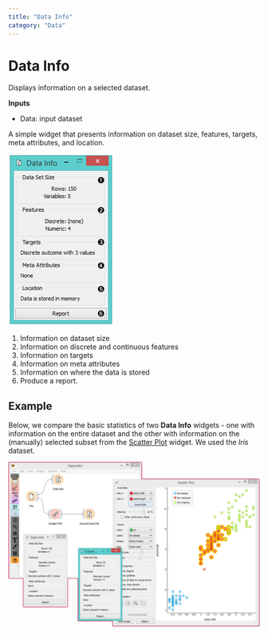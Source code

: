 ```yaml
---
title: "Data Info"
category: "Data"
---
```

Data Info
=========

Displays information on a selected dataset.

**Inputs**

- Data: input dataset

A simple widget that presents information on dataset size, features,
targets, meta attributes, and location.

![](/widget-catalog/data/images/data-info-stamped.png)

1. Information on dataset size
2. Information on discrete and continuous features
3. Information on targets
4. Information on meta attributes
5. Information on where the data is stored
6. Produce a report.

Example
-------

Below, we compare the basic statistics of two **Data Info** widgets - one with information on the entire dataset and the other with information on the (manually) selected subset from the [Scatter Plot](/widget-catalog/data/../visualize/scatterplot) widget. We used the *Iris* dataset.

![](/widget-catalog/data/images/DataInfo-Example.png)
